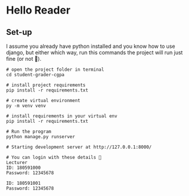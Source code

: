 # Hello Reader


## Set-up
I assume you already have python installed and you know how to use django, but either which way, run this commands the project will run just fine (or not 🐼).

```shell
# open the project folder in terminal
cd student-grader-cgpa

# install project requirements
pip install -r requirements.txt

# create virtual environment
py -m venv venv

# install requirements in your virtual env
pip install -r requirements.txt

# Run the program
python manage.py runserver

# Starting development server at http://127.0.0.1:8000/

# You can login with these details 🤡
Lecturer
ID: 180591000
Password: 12345678

ID: 180591001
Password: 12345678
```


